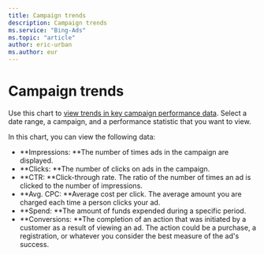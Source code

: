 ```yaml
---
title: Campaign trends
description: Campaign trends
ms.service: "Bing-Ads"
ms.topic: "article"
author: eric-urban
ms.author: eur
---
```


# Campaign trends

Use this chart to [view trends in key campaign performance data](../hlp_BA_CONC_AboutImprovingCampaignPerformance.md). Select a date range, a campaign, and a performance statistic that you want to view.

In this chart, you can view the following data:

- **Impressions: **The number of times ads in the campaign are displayed.
- **Clicks: **The number of clicks on ads in the campaign.
- **CTR: **Click-through rate. The ratio of the number of times an ad is clicked to the number of impressions.
- **Avg. CPC: **Average cost per click. The average amount you are charged each time a person clicks your ad.
- **Spend: **The amount of funds expended during a specific period.
- **Conversions: **The completion of an action that was initiated by a customer as a result of viewing an ad. The action could be a purchase, a registration, or whatever you consider the best measure of the ad's success.


